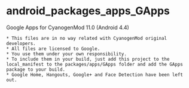 android_packages_apps_GApps
===========================

Google Apps for CyanogenMod 11.0 (Android 4.4)

	* This files are in no way related with CyanogenMod original developers.
	* All files are licensed to Google.
	* You use them under your own responsibility.
	* To include them in your build, just add this project to the local_manifest to the packages/apps/GApps folder and add the GApps package to your build.
	* Google Home, Hangouts, Google+ and Face Detection have been left out.